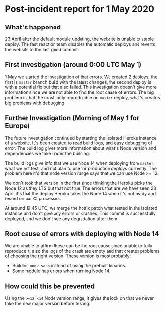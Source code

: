 # Post-incident report for 1 May 2020

## What's happened

23 April after the default module updating, the website is unable to stable deploy. The fast reaction team disables the automatic deploys and reverts the website to the last good commit.

## First investigation (around 0:00 UTC May 1)

1 May we started the investigation of that errors. We created 2 deploys, the first is `master` branch build with the latest changes, the second deploy is with a potential fix but that also failed. This investigation doesn't give more information since we are not able to find the root cause of errors. The big problem is that the crash only reproducible on `master` deploy, what's creates big problems with debugging.

## Further Investigation (Morning of May 1 for Europe)

The future investigation continued by starting the isolated Heroku instance of a website. It's been created to read build logs, and easy debugging of error. The build log gives more information about what's Node version and dependencies we take under the building.

The build logs give info that we use Node 14 when deploying from `master`, what we not test, and not plan to use for production deploys currently. The problem here it's that node version range says that we can use Node >= 12.

We don't took that version in the first since thinking the Heroku picks the Node 12 as they LTS but that not true. The errors that are we have seen 23 April it's that the deploy Heroku takes the Node 14 when it's not ready and tested on our CI processes.

At around 19:45 UTC, we merge the hotfix patch what tested in the isolated instance and don't give any errors or crashes. This commit is successfully deployed, and we don't see any degradation after them.

## Root cause of errors with deploying with Node 14

We are unable to affirm these can be the root cause since unable to fully reproduce it, also the logs of the crash are empty and that creates problems of choosing the right version. These version is most probably:

- Building `node-sass` instead of using the prebuilt binaries.
- Some module has errors when running Node 14.

## How could this be prevented

Using the `>=12 <14` Node version range, it gives the lock on that we never take the new major version before testing.
